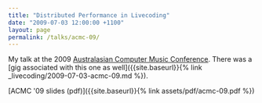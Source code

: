 ```yaml
---
title: "Distributed Performance in Livecoding"
date: "2009-07-03 12:00:00 +1100"
layout: page
permalink: /talks/acmc-09/
---
```


My talk at the 2009 [Australasian Computer Music
Conference](https://computermusic.org.au/conferences/acmc2009/). There was a
[gig associated with this one as well]({{site.baseurl}}{% link
_livecoding/2009-07-03-acmc-09.md %}).

[ACMC '09 slides (pdf)]({{site.baseurl}}{% link assets/pdf/acmc-09.pdf %})
